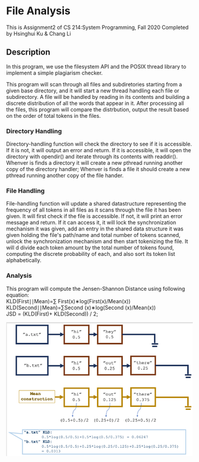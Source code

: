 # File Analysis
This is Assignment2 of CS 214:System Programming, Fall 2020
Completed by Hsinghui Ku & Chang Li

## Description
In this program, we use the filesystem API and the POSIX thread library to
implement a simple plagiarism checker. 

This program will scan through all files and subdiretories starting from a given base directory, and it will start a new thread handling each file or subdirectory. A file will be handled by reading in its contents and building a discrete distribution of all the words that appear in it. After processing all the files, this program will compare the distrbution, output the result based on the order of total tokens in the files.

### Directory Handling
Directory-handling function will check the directory to see if it is accessible. If it is not, it
will output an error and return. If it is accessible, it will open the directory with
opendir() and iterate through its contents with readdir(). Whenver is finds a directory it will create a
new pthread running another copy of the directory handler; Whenver is finds a file it should create a new pthread running another copy of the file hander. 

### File Handling
File-handling function will update a shared datastructure representing the frequency of all tokens
in all files as it scans through the file it has been given. It will first check if the file is accessible. If not, it will print an error message and return. If it can access it, it will lock the synchronization mechanism it was given, add an entry in the shared data structure it was given holding the file's path/name and total number of tokens scanned, unlock the synchronization mechanism and then start tokenizing the file. It will d divide each token amount by the total number of tokens found, computing the discrete
probability of each, and also sort its token list alphabetically.

### Analysis
This program will compute the Jensen-Shannon Distance using following equation:
\
KLD(First∣∣Mean)=∑ First(x)∗log(First(x)/Mean(x))
\
KLD(Second∣∣Mean)=∑Second (x)∗log(Second (x)/Mean(x))
\
JSD = (KLD(First)+ KLD(Second)) / 2;

![data structure](ds.png)
